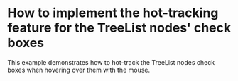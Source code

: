 # How to implement the hot-tracking feature for the TreeList nodes' check boxes


<p>This example demonstrates how to hot-track the TreeList nodes check boxes when hovering over them with the mouse. </p>

<br/>


